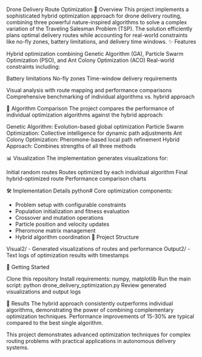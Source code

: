 Drone Delivery Route Optimization
🚀 Overview
This project implements a sophisticated hybrid optimization approach for drone delivery routing, combining three powerful nature-inspired algorithms to solve a complex variation of the Traveling Salesman Problem (TSP). The solution efficiently plans optimal delivery routes while accounting for real-world constraints like no-fly zones, battery limitations, and delivery time windows.
✨ Features

Hybrid optimization combining Genetic Algorithm (GA), Particle Swarm Optimization (PSO), and Ant Colony Optimization (ACO)
Real-world constraints including:

Battery limitations
No-fly zones
Time-window delivery requirements


Visual analysis with route mapping and performance comparisons
Comprehensive benchmarking of individual algorithms vs. hybrid approach

🧪 Algorithm Comparison
The project compares the performance of individual optimization algorithms against the hybrid approach:

Genetic Algorithm: Evolution-based global optimization
Particle Swarm Optimization: Collective intelligence for dynamic path adjustments
Ant Colony Optimization: Pheromone-based local path refinement
Hybrid Approach: Combines strengths of all three methods

📊 Visualization
The implementation generates visualizations for:

Initial random routes
Routes optimized by each individual algorithm
Final hybrid-optimized route
Performance comparison charts

🛠️ Implementation Details
python# Core optimization components:
- Problem setup with configurable constraints
- Population initialization and fitness evaluation
- Crossover and mutation operations
- Particle position and velocity updates
- Pheromone matrix management
- Hybrid algorithm coordination
📁 Project Structure

Visual2/ - Generated visualizations of routes and performance
Output2/ - Text logs of optimization results with timestamps

🚀 Getting Started

Clone this repository
Install requirements: numpy, matplotlib
Run the main script: python drone_delivery_optimization.py
Review generated visualizations and output logs

📝 Results
The hybrid approach consistently outperforms individual algorithms, demonstrating the power of combining complementary optimization techniques. Performance improvements of 15-30% are typical compared to the best single algorithm.

This project demonstrates advanced optimization techniques for complex routing problems with practical applications in autonomous delivery systems.
